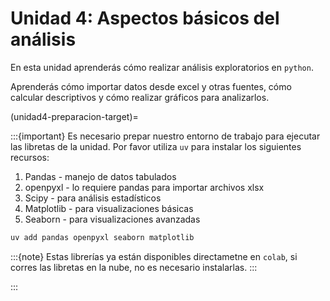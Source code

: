 # Unidad 4: Aspectos básicos del análisis

En esta unidad aprenderás cómo realizar análisis exploratorios en `python`.

Aprenderás cómo importar datos desde excel y otras fuentes, cómo calcular descriptivos y cómo realizar gráficos para analizarlos.

(unidad4-preparacion-target)=

:::{important}
Es necesario prepar nuestro entorno de trabajo para ejecutar las libretas de la unidad.
Por favor utiliza `uv` para instalar los siguientes recursos:
1. Pandas - manejo de datos tabulados
2. openpyxl - lo requiere pandas para importar archivos xlsx
3. Scipy - para análisis estadísticos
4. Matplotlib - para visualizaciones básicas
5. Seaborn - para visualizaciones avanzadas


```bash
uv add pandas openpyxl seaborn matplotlib
```

:::{note}
Estas librerías ya están disponibles directametne en `colab`, si corres las libretas en la nube, no es necesario instalarlas.
:::

:::


